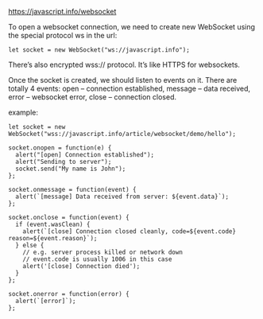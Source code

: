 https://javascript.info/websocket


To open a websocket connection, we need to create new WebSocket using the special protocol ws in the url:

```
let socket = new WebSocket("ws://javascript.info");
```
There’s also encrypted wss:// protocol. It’s like HTTPS for websockets.

Once the socket is created, we should listen to events on it. There are totally 4 events:
open – connection established,
message – data received,
error – websocket error,
close – connection closed.

example:
```
let socket = new WebSocket("wss://javascript.info/article/websocket/demo/hello");

socket.onopen = function(e) {
  alert("[open] Connection established");
  alert("Sending to server");
  socket.send("My name is John");
};

socket.onmessage = function(event) {
  alert(`[message] Data received from server: ${event.data}`);
};

socket.onclose = function(event) {
  if (event.wasClean) {
    alert(`[close] Connection closed cleanly, code=${event.code} reason=${event.reason}`);
  } else {
    // e.g. server process killed or network down
    // event.code is usually 1006 in this case
    alert('[close] Connection died');
  }
};

socket.onerror = function(error) {
  alert(`[error]`);
};
```
